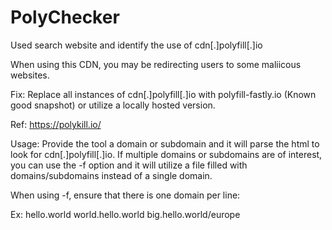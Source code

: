 # PolyChecker

Used search website and identify the use of cdn[.]polyfill[.]io

When using this CDN, you may be redirecting users to some maliicous websites.

Fix: Replace all instances of cdn[.]polyfill[.]io with polyfill-fastly.io (Known good snapshot) or utilize a locally hosted version.

Ref:  https://polykill.io/

Usage: Provide the tool a domain or subdomain and it will parse the html to look for cdn[.]polyfill[.]io. If multiple domains or subdomains are of interest, you can use the -f option and it will utilize a file filled with domains/subdomains instead of a single domain.

When using -f, ensure that there is one domain per line:

Ex:
hello.world
world.hello.world
big.hello.world/europe